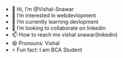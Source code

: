 - 👋 Hi, I’m @Vishal-Snawar
- 👀 I’m interested in webdevlopment
- 🌱 I’m currently learning devlopment
- 💞️ I’m looking to collaborate on linkedin
- 📫 How to reach me vishal snawar(linkedin)
- 😄 Pronouns: Vishal
- ⚡ Fun fact: I am BCA Student
  
<!---
Vishal-Snawar/Vishal-Snawar is a ✨ special ✨ repository because its `README.md` (this file) appears on your GitHub profile.
You can click the Preview link to take a look at your changes.
--->
